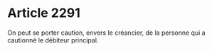 # Article 2291

On peut se porter caution, envers le créancier, de la personne qui a cautionné le débiteur principal.
